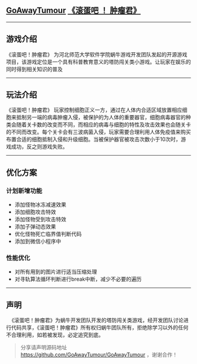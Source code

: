 ## [GoAwayTumour](http://123.206.72.234) [《滚蛋吧 ！ 肿瘤君》](http://123.206.72.234)
***
## 游戏介绍
   《滚蛋吧！肿瘤君》 为河北师范大学软件学院蜗牛游戏开发团队发起的开源游戏项目，该游戏定位是一个具有科普教育意义的塔防闯关类小游戏。让玩家在娱乐的同时得到相关知识的普及
***
## 玩法介绍
   《滚蛋吧！肿瘤君》 玩家控制细胞正义一方，通过在人体内合适区域放置相应细胞来抵制另一端的病毒肿瘤入侵，被保护的为人体的重要器官，细胞病毒器官的种类会随着关卡数的改变而不同，而相应的病毒与细胞的特性及攻击效果也会随关卡的不同而改变。每个关卡会有三波病菌入侵，玩家需要合理利用人体免疫值来购买布置合适的细胞抵制入侵和升级细胞。当被保护器官被攻击次数小于10次时，游戏成功，反之则游戏失败。
***
## 优化方案
### 计划新增功能
* 添加怪物冰冻减速效果
* 添加细胞攻击特效
* 添加怪物受到攻击特效
* 添加子弹动态效果
* 优化怪物死亡临界值判断代码
* 添加到微信小程序中
### 性能优化
* 对所有用到的图片进行适当压缩处理
* 对寻轨算法循环判断进行break中断，减少不必要的遍历
***
## 声明
   《滚蛋吧！肿瘤君》为蜗牛开发团队开发的塔防闯关类游戏，经开发团队讨论进行代码共享，《滚蛋吧！肿瘤君》所有权归蜗牛团队所有，拒绝除学习以外的任何不合理利用，如若被发现，必定追究到底。     
   >分享请声明源码地址 https://github.com/GoAwayTumour/GoAwayTumour ，谢谢合作！
        
